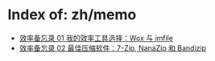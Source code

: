 # Index of: zh/memo

- [效率备忘录 01 我的效率工具选择：Wox 与 imfile](/zh/memo/%E6%95%88%E7%8E%87%E5%A4%87%E5%BF%98%E5%BD%95%2001%20%E6%88%91%E7%9A%84%E6%95%88%E7%8E%87%E5%B7%A5%E5%85%B7%E9%80%89%E6%8B%A9%EF%BC%9AWox%20%E4%B8%8E%20imfile)
- [效率备忘录 02 最佳压缩软件：7-Zip, NanaZip 和 Bandizip](/zh/memo/%E6%95%88%E7%8E%87%E5%A4%87%E5%BF%98%E5%BD%95%2002%20%E6%9C%80%E4%BD%B3%E5%8E%8B%E7%BC%A9%E8%BD%AF%E4%BB%B6%EF%BC%9A7-Zip%2C%20NanaZip%20%E5%92%8C%20Bandizip)
